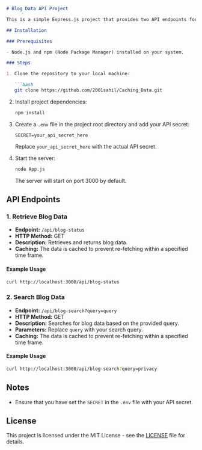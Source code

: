 
```markdown
# Blog Data API Project

This is a simple Express.js project that provides two API endpoints for retrieving and searching blog data. It also includes caching of the retrieved data using Lodash's `memoize` function.

## Installation

### Prerequisites

- Node.js and npm (Node Package Manager) installed on your system.

### Steps

1. Clone the repository to your local machine:

   ```bash
   git clone https://github.com/2001sahil/Caching_Data.git
   ```


2. Install project dependencies:

   ```bash
   npm install
   ```

3. Create a `.env` file in the project root directory and add your API secret:

   ```env
   SECRET=your_api_secret_here
   ```

   Replace `your_api_secret_here` with the actual API secret.

4. Start the server:

   ```bash
   node App.js
   ```

   The server will start on port 3000 by default.

## API Endpoints

### 1. Retrieve Blog Data

- **Endpoint:** `/api/blog-status`
- **HTTP Method:** GET
- **Description:** Retrieves and returns blog data.
- **Caching:** The data is cached to prevent re-fetching within a specified time frame.

#### Example Usage

```bash
curl http://localhost:3000/api/blog-status
```

### 2. Search Blog Data

- **Endpoint:** `/api/blog-search?query=query`
- **HTTP Method:** GET
- **Description:** Searches for blog data based on the provided query.
- **Parameters:** Replace `query` with your search query.
- **Caching:** The data is cached to prevent re-fetching within a specified time frame.

#### Example Usage

```bash
curl http://localhost:3000/api/blog-search?query=privacy
```

## Notes

- Ensure that you have set the `SECRET` in the `.env` file with your API secret.

## License

This project is licensed under the MIT License - see the [LICENSE](LICENSE) file for details.
```
